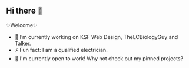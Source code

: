 ## Hi there 👋

✨Welcome✨

- 🔭 I’m currently working on KSF Web Design, TheLCBiologyGuy and Talker.
- ⚡️ Fun fact: I am a qualified electrician.
- 👾 I'm currently open to work! Why not check out my pinned projects?


